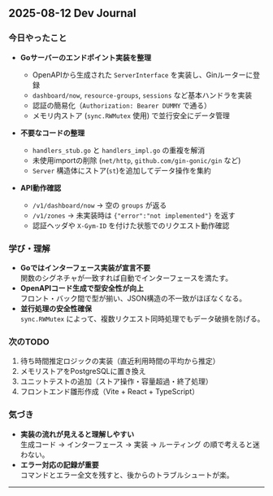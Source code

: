 ## 2025-08-12 Dev Journal

### 今日やったこと
- **Goサーバーのエンドポイント実装を整理**
  - OpenAPIから生成された `ServerInterface` を実装し、Ginルーターに登録
  - `dashboard/now`, `resource-groups`, `sessions` など基本ハンドラを実装
  - 認証の簡易化（`Authorization: Bearer DUMMY` で通る）
  - メモリ内ストア (`sync.RWMutex` 使用) で並行安全にデータ管理

- **不要なコードの整理**
  - `handlers_stub.go` と `handlers_impl.go` の重複を解消
  - 未使用importの削除 (`net/http`, `github.com/gin-gonic/gin` など)
  - `Server` 構造体にストア(`st`)を追加してデータ操作を集約

- **API動作確認**
  - `/v1/dashboard/now` → 空の `groups` が返る
  - `/v1/zones` → 未実装時は `{"error":"not implemented"}` を返す
  - 認証ヘッダや `X-Gym-ID` を付けた状態でのリクエスト動作確認

### 学び・理解
- **Goではインターフェース実装が宣言不要**  
  関数のシグネチャが一致すれば自動でインターフェースを満たす。
- **OpenAPIコード生成で型安全性が向上**  
  フロント・バック間で型が揃い、JSON構造の不一致がほぼなくなる。
- **並行処理の安全性確保**  
  `sync.RWMutex` によって、複数リクエスト同時処理でもデータ破損を防げる。

### 次のTODO
1. 待ち時間推定ロジックの実装（直近利用時間の平均から推定）
2. メモリストアをPostgreSQLに置き換え
3. ユニットテストの追加（ストア操作・容量超過・終了処理）
4. フロントエンド雛形作成（Vite + React + TypeScript）

### 気づき
- **実装の流れが見えると理解しやすい**  
  生成コード → インターフェース → 実装 → ルーティング の順で考えると迷わない。
- **エラー対応の記録が重要**  
  コマンドとエラー全文を残すと、後からのトラブルシュートが楽。

---
